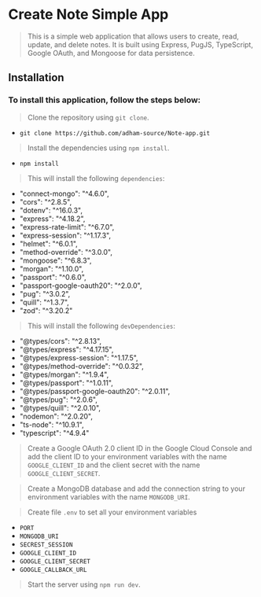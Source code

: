 # Create Note Simple App
> This is a simple web application that allows users to create, read, update, and delete notes. It is built using Express, PugJS, TypeScript, Google OAuth, and Mongoose for data persistence.

## Installation
### To install this application, follow the steps below:
> Clone the repository using `git clone`.
- `git clone https://github.com/adham-source/Note-app.git`
> Install the dependencies using `npm install`.
- `npm install`
> This will install the following `dependencies`:
- "connect-mongo": "^4.6.0",
- "cors": "^2.8.5",
- "dotenv": "^16.0.3",
- "express": "^4.18.2",
- "express-rate-limit": "^6.7.0",
- "express-session": "^1.17.3",
- "helmet": "^6.0.1",
- "method-override": "^3.0.0",
- "mongoose": "^6.8.3",
- "morgan": "^1.10.0",
- "passport": "^0.6.0",
- "passport-google-oauth20": "^2.0.0",
- "pug": "^3.0.2",
- "quill": "^1.3.7",
- "zod": "^3.20.2"
> This will install the following `devDependencies`:
- "@types/cors": "^2.8.13",
- "@types/express": "^4.17.15",
- "@types/express-session": "^1.17.5",
- "@types/method-override": "^0.0.32",
- "@types/morgan": "^1.9.4",
- "@types/passport": "^1.0.11",
- "@types/passport-google-oauth20": "^2.0.11",
- "@types/pug": "^2.0.6",
- "@types/quill": "^2.0.10",
- "nodemon": "^2.0.20",
- "ts-node": "^10.9.1",
- "typescript": "^4.9.4"
> Create a Google OAuth 2.0 client ID in the Google Cloud Console and add the client ID to your environment variables with the name `GOOGLE_CLIENT_ID` and the client secret with the name `GOOGLE_CLIENT_SECRET`.

> Create a MongoDB database and add the connection string to your environment variables with the name `MONGODB_URI`.

> Create file `.env` to set all your environment variables
- `PORT`
- `MONGODB_URI`
- `SECREST_SESSION`
- `GOOGLE_CLIENT_ID`
- `GOOGLE_CLIENT_SECRET`
- `GOOGLE_CALLBACK_URL`

> Start the server using `npm run dev`.


